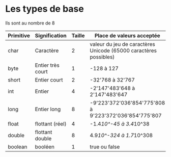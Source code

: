 # Les types de base

Ils sont au nombre de 8

| Primitive | Signification | Taille | Place de valeurs acceptée |
| --------- | ------------- | ------ | ------------------------- |
| char | Caractère | 2 | valeur du jeu de caractères Unicode (65000 caractères possibles) |
| byte | Entier très court | 1 | -128 à 127 |
| short | Entier court | 2 | -32'768 à 32'767 |
| int | Entier | 4 | -2'147'483'648 à 2'147'483'647 |
| long | Entier long | 8 | -9'223'372'036'854'775'808 à 9'223'372'036'854'775'807 |
| float | flottant (réel) | 4 | -1.4*10^-45 à 3.4*10^38 |
| double | flottant double | 8 | 4.9*10^-324 à 1.7*10^308 |
| boolean | booléen | 1 | true ou false |
